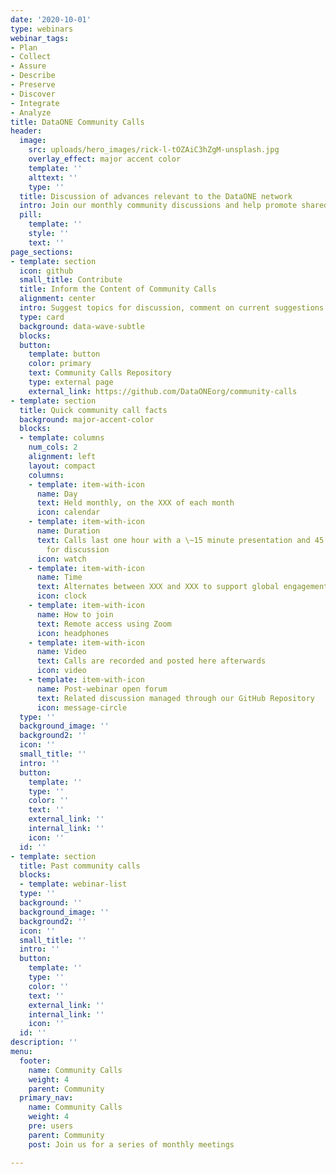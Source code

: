 ```yaml
---
date: '2020-10-01'
type: webinars
webinar_tags:
- Plan
- Collect
- Assure
- Describe
- Preserve
- Discover
- Integrate
- Analyze
title: DataONE Community Calls
header:
  image:
    src: uploads/hero_images/rick-l-tOZAiC3hZgM-unsplash.jpg
    overlay_effect: major accent color
    template: ''
    alttext: ''
    type: ''
  title: Discussion of advances relevant to the DataONE network
  intro: Join our monthly community discussions and help promote shared approaches to research data management leveraging DataONE infrastructure. Topics focus on issues that are central to data preservation and resuse for repositories, researchers, and others engaged in research data management. 
  pill:
    template: ''
    style: ''
    text: ''
page_sections:
- template: section
  icon: github
  small_title: Contribute
  title: Inform the Content of Community Calls
  alignment: center
  intro: Suggest topics for discussion, comment on current suggestions and help prioritize the order of community calls through  issues in our GitHub repository.
  type: card
  background: data-wave-subtle
  blocks:
  button:
    template: button
    color: primary
    text: Community Calls Repository
    type: external page
    external_link: https://github.com/DataONEorg/community-calls
- template: section
  title: Quick community call facts
  background: major-accent-color
  blocks:
  - template: columns
    num_cols: 2
    alignment: left
    layout: compact
    columns:
    - template: item-with-icon
      name: Day
      text: Held monthly, on the XXX of each month
      icon: calendar
    - template: item-with-icon
      name: Duration
      text: Calls last one hour with a \~15 minute presentation and 45 minutes
        for discussion
      icon: watch
    - template: item-with-icon
      name: Time
      text: Alternates between XXX and XXX to support global engagement
      icon: clock
    - template: item-with-icon
      name: How to join
      text: Remote access using Zoom
      icon: headphones
    - template: item-with-icon
      name: Video
      text: Calls are recorded and posted here afterwards
      icon: video
    - template: item-with-icon
      name: Post-webinar open forum
      text: Related discussion managed through our GitHub Repository
      icon: message-circle
  type: ''
  background_image: ''
  background2: ''
  icon: ''
  small_title: ''
  intro: ''
  button:
    template: ''
    type: ''
    color: ''
    text: ''
    external_link: ''
    internal_link: ''
    icon: ''
  id: ''
- template: section
  title: Past community calls
  blocks:
  - template: webinar-list
  type: ''
  background: ''
  background_image: ''
  background2: ''
  icon: ''
  small_title: ''
  intro: ''
  button:
    template: ''
    type: ''
    color: ''
    text: ''
    external_link: ''
    internal_link: ''
    icon: ''
  id: ''
description: ''
menu:
  footer:
    name: Community Calls
    weight: 4
    parent: Community
  primary_nav:
    name: Community Calls
    weight: 4
    pre: users
    parent: Community
    post: Join us for a series of monthly meetings

---
```

